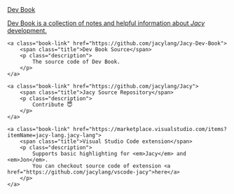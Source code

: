 <div class="books">
    <a class="book-link" href="/Jacy-Dev-Book">
        <span class="title">Dev Book</span>
        <p class="description">
            Dev Book is a collection of notes and helpful information about <em>Jacy</em> development.
        </p>
    </a>

    <a class="book-link" href="https://github.com/jacylang/Jacy-Dev-Book">
        <span class="title">Dev Book Source</span>
        <p class="description">
            The source code of Dev Book.
        </p>
    </a>

    <a class="book-link" href="https://github.com/jacylang/Jacy">
        <span class="title">Jacy Source Repository</span>
        <p class="description">
            Contribute 😇
        </p>
    </a>

    <a class="book-link" href="https://marketplace.visualstudio.com/items?itemName=jacy-lang.jacy-lang">
        <span class="title">Visual Studio Code extension</span>
        <p class="description">
            Supports basic highlighting for <em>Jacy</em> and <em>Jon</em>.
            You can checkout source code of extension <a href="https://github.com/jacylang/vscode-jacy">here</a>
        </p>
    </a>
</div>

